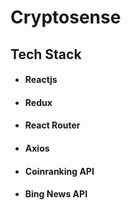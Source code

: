 # Cryptosense

## Tech Stack

- #### Reactjs
- #### Redux
- #### React Router
- #### Axios
- #### Coinranking API
- #### Bing News API

